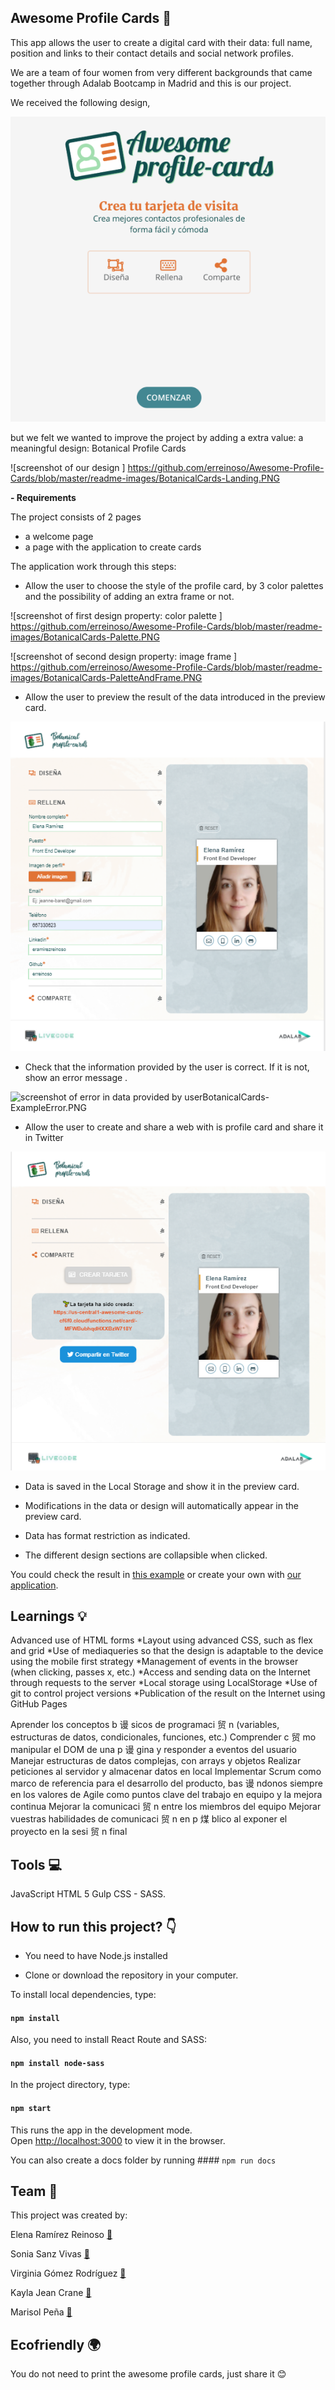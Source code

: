 ## Awesome Profile Cards 🌻

This app allows the user to create a digital card with their data: full name, position and links to their contact details and social network profiles.

We are a team of four women from very different backgrounds that came together through Adalab Bootcamp in Madrid and this is our project.

We received the following design,

![screenshot of original landing ](https://github.com/erreinoso/Awesome-Profile-Cards/blob/master/readme-images/BotanicalCards-Original.PNG)

but we felt we wanted to improve the project by adding a extra value: a meaningful design: Botanical Profile Cards

![screenshot of our design ] https://github.com/erreinoso/Awesome-Profile-Cards/blob/master/readme-images/BotanicalCards-Landing.PNG

**- Requirements**

The project consists of 2 pages

- a welcome page
- a page with the application to create cards

The application work through this steps:

- Allow the user to choose the style of the profile card, by 3 color palettes and the possibility of adding an extra frame or not.

![screenshot of first design property: color palette ] https://github.com/erreinoso/Awesome-Profile-Cards/blob/master/readme-images/BotanicalCards-Palette.PNG

![screenshot of second design property: image frame ] https://github.com/erreinoso/Awesome-Profile-Cards/blob/master/readme-images/BotanicalCards-PaletteAndFrame.PNG

- Allow the user to preview the result of the data introduced in the preview card.

![screenshot of preview card ](https://github.com/erreinoso/Awesome-Profile-Cards/blob/master/readme-images/BotanicalCards-Example.PNG)

- Check that the information provided by the user is correct. If it is not, show an error message .

![screenshot of error in data provided by user ](https://github.com/erreinoso/Awesome-Profile-Cards/blob/master/readme-images/)BotanicalCards-ExampleError.PNG

- Allow the user to create and share a web with is profile card and share it in Twitter

![screenshot of page to share your profile card ](https://github.com/erreinoso/Awesome-Profile-Cards/blob/master/readme-images/BotanicalCards-CreateCard.PNG)

- Data is saved in the Local Storage and show it in the preview card.

- Modifications in the data or design will automatically appear in the preview card.

- Data has format restriction as indicated.

- The different design sections are collapsible when clicked.

You could check the result in [this example](https://us-central1-awesome-cards-cf6f0.cloudfunctions.net/card/-MFWBubhqdHXXBzW718Y) or create your own with [our application](http://beta.adalab.es/Project-PromoJ-Modulo-2-Team-5/).

## Learnings 💡

Advanced use of HTML forms
*Layout using advanced CSS, such as flex and grid
*Use of mediaqueries so that the design is adaptable to the device using the mobile first strategy
*Management of events in the browser (when clicking, passes x, etc.) *Access and sending data on the Internet through requests to the server
*Local storage using LocalStorage *Use of git to control project versions
\*Publication of the result on the Internet using GitHub Pages

Aprender los conceptos b 谩 sicos de programaci 贸 n (variables, estructuras de datos, condicionales, funciones, etc.)
Comprender c 贸 mo manipular el DOM de una p 谩 gina y responder a eventos del usuario
Manejar estructuras de datos complejas, con arrays y objetos
Realizar peticiones al servidor y almacenar datos en local
Implementar Scrum como marco de referencia para el desarrollo del producto, bas 谩 ndonos siempre en los valores de Agile como puntos clave del trabajo en equipo y la mejora continua
Mejorar la comunicaci 贸 n entre los miembros del equipo
Mejorar vuestras habilidades de comunicaci 贸 n en p 煤 blico al exponer el proyecto en la sesi 贸 n final

## Tools 💻

JavaScript
HTML 5
Gulp
CSS - SASS.

## How to run this project? :point_down:

- You need to have Node.js installed

- Clone or download the repository in your computer.

To install local dependencies, type:

#### `npm install`

Also, you need to install React Route and SASS:

#### `npm install node-sass`

In the project directory, type:

#### `npm start`

This runs the app in the development mode.<br />
Open [http://localhost:3000](http://localhost:3000) to view it in the browser.

You can also create a docs folder by running #### `npm run docs`

## Team 👋

This project was created by:

Elena Ramírez Reinoso [🔗](https://github.com/erreinoso)

Sonia Sanz Vivas [🔗](https://github.com/Sonia-SV)

Virginia Gómez Rodríguez [🔗](https://github.com/VirginiaGomezR)

Kayla Jean Crane [🔗](https://github.com/kaylacrane)

Marisol Peña [🔗](https://github.com/masopego)

## Ecofriendly 🌍

You do not need to print the awesome profile cards, just share it 😊
